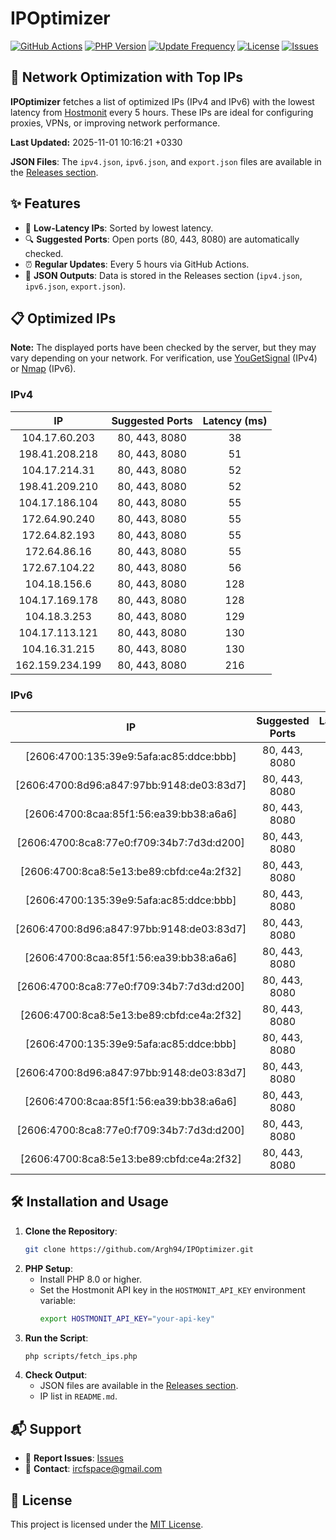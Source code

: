 # IPOptimizer

[![GitHub Actions](https://github.com/Argh94/IPOptimizer/workflows/IPOptimizer/badge.svg)](https://github.com/Argh94/IPOptimizer/actions)
[![PHP Version](https://img.shields.io/badge/PHP-8.0-blue)](https://www.php.net)
[![Update Frequency](https://img.shields.io/badge/Updates-Every%205%20Hours-green)](https://github.com/Argh94/IPOptimizer)
[![License](https://img.shields.io/badge/License-MIT-yellow)](https://opensource.org/licenses/MIT)
[![Issues](https://img.shields.io/github/issues/Argh94/IPOptimizer)](https://github.com/Argh94/IPOptimizer/issues)

## 🚀 Network Optimization with Top IPs

**IPOptimizer** fetches a list of optimized IPs (IPv4 and IPv6) with the lowest latency from [Hostmonit](https://hostmonit.com/) every 5 hours. These IPs are ideal for configuring proxies, VPNs, or improving network performance.

**Last Updated:** 2025-11-01 10:16:21 +0330

**JSON Files**: The `ipv4.json`, `ipv6.json`, and `export.json` files are available in the [Releases section](https://github.com/Argh94/IPOptimizer/releases).

## ✨ Features
- 📡 **Low-Latency IPs**: Sorted by lowest latency.
- 🔍 **Suggested Ports**: Open ports (80, 443, 8080) are automatically checked.
- ⏰ **Regular Updates**: Every 5 hours via GitHub Actions.
- 📄 **JSON Outputs**: Data is stored in the Releases section (`ipv4.json`, `ipv6.json`, `export.json`).

## 📋 Optimized IPs

**Note:** The displayed ports have been checked by the server, but they may vary depending on your network. For verification, use [YouGetSignal](https://www.yougetsignal.com/tools/open-ports/) (IPv4) or [Nmap](https://nmap.org/) (IPv6).

### IPv4
| IP | Suggested Ports | Latency (ms) |
|:---:|:---------------:|:------------:|
| 104.17.60.203 | 80, 443, 8080 | 38 |
| 198.41.208.218 | 80, 443, 8080 | 51 |
| 104.17.214.31 | 80, 443, 8080 | 52 |
| 198.41.209.210 | 80, 443, 8080 | 52 |
| 104.17.186.104 | 80, 443, 8080 | 55 |
| 172.64.90.240 | 80, 443, 8080 | 55 |
| 172.64.82.193 | 80, 443, 8080 | 55 |
| 172.64.86.16 | 80, 443, 8080 | 55 |
| 172.67.104.22 | 80, 443, 8080 | 56 |
| 104.18.156.6 | 80, 443, 8080 | 128 |
| 104.17.169.178 | 80, 443, 8080 | 128 |
| 104.18.3.253 | 80, 443, 8080 | 129 |
| 104.17.113.121 | 80, 443, 8080 | 130 |
| 104.16.31.215 | 80, 443, 8080 | 130 |
| 162.159.234.199 | 80, 443, 8080 | 216 |

### IPv6
| IP | Suggested Ports | Latency (ms) |
|:---:|:---------------:|:------------:|
| [2606:4700:135:39e9:5afa:ac85:ddce:bbb] | 80, 443, 8080 | 3 |
| [2606:4700:8d96:a847:97bb:9148:de03:83d7] | 80, 443, 8080 | 3 |
| [2606:4700:8caa:85f1:56:ea39:bb38:a6a6] | 80, 443, 8080 | 3 |
| [2606:4700:8ca8:77e0:f709:34b7:7d3d:d200] | 80, 443, 8080 | 3 |
| [2606:4700:8ca8:5e13:be89:cbfd:ce4a:2f32] | 80, 443, 8080 | 3 |
| [2606:4700:135:39e9:5afa:ac85:ddce:bbb] | 80, 443, 8080 | 3 |
| [2606:4700:8d96:a847:97bb:9148:de03:83d7] | 80, 443, 8080 | 3 |
| [2606:4700:8caa:85f1:56:ea39:bb38:a6a6] | 80, 443, 8080 | 3 |
| [2606:4700:8ca8:77e0:f709:34b7:7d3d:d200] | 80, 443, 8080 | 3 |
| [2606:4700:8ca8:5e13:be89:cbfd:ce4a:2f32] | 80, 443, 8080 | 3 |
| [2606:4700:135:39e9:5afa:ac85:ddce:bbb] | 80, 443, 8080 | 3 |
| [2606:4700:8d96:a847:97bb:9148:de03:83d7] | 80, 443, 8080 | 3 |
| [2606:4700:8caa:85f1:56:ea39:bb38:a6a6] | 80, 443, 8080 | 3 |
| [2606:4700:8ca8:77e0:f709:34b7:7d3d:d200] | 80, 443, 8080 | 3 |
| [2606:4700:8ca8:5e13:be89:cbfd:ce4a:2f32] | 80, 443, 8080 | 3 |

## 🛠️ Installation and Usage
1. **Clone the Repository**:
   ```bash
   git clone https://github.com/Argh94/IPOptimizer.git
   ```
2. **PHP Setup**:
   - Install PHP 8.0 or higher.
   - Set the Hostmonit API key in the `HOSTMONIT_API_KEY` environment variable:
     ```bash
     export HOSTMONIT_API_KEY="your-api-key"
     ```
3. **Run the Script**:
   ```bash
   php scripts/fetch_ips.php
   ```
4. **Check Output**:
   - JSON files are available in the [Releases section](https://github.com/Argh94/IPOptimizer/releases).
   - IP list in `README.md`.

## 📬 Support
- 🐛 **Report Issues**: [Issues](https://github.com/Argh94/IPOptimizer/issues)
- 📧 **Contact**: [ircfspace@gmail.com](mailto:ircfspace@gmail.com)

## 📄 License
This project is licensed under the [MIT License](https://github.com/Argh94/HandWave/blob/main/LICENCE).
